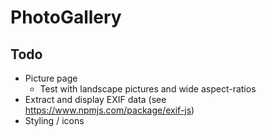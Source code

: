 # PhotoGallery

## Todo

* Picture page
    * Test with landscape pictures and wide aspect-ratios
* Extract and display EXIF data (see https://www.npmjs.com/package/exif-js)
* Styling / icons 
